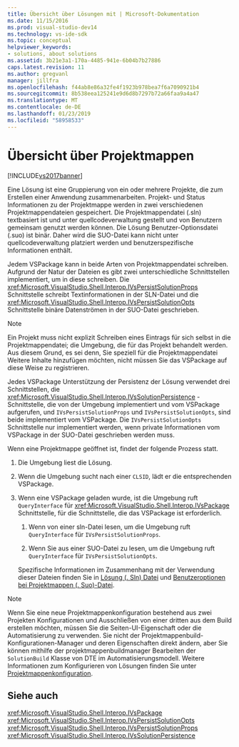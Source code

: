 ```yaml
---
title: Übersicht über Lösungen mit | Microsoft-Dokumentation
ms.date: 11/15/2016
ms.prod: visual-studio-dev14
ms.technology: vs-ide-sdk
ms.topic: conceptual
helpviewer_keywords:
- solutions, about solutions
ms.assetid: 3b21e3a1-170a-4485-941e-6b04b7b27886
caps.latest.revision: 11
ms.author: gregvanl
manager: jillfra
ms.openlocfilehash: f44ab8e86a32fe4f1923b978bea7f6a7090921b4
ms.sourcegitcommit: 8b538eea125241e9d6d8b7297b72a66faa9a4a47
ms.translationtype: MT
ms.contentlocale: de-DE
ms.lasthandoff: 01/23/2019
ms.locfileid: "58958533"
---
```

# <a name="solutions-overview"></a>Übersicht über Projektmappen
[!INCLUDE[vs2017banner](../../includes/vs2017banner.md)]

Eine Lösung ist eine Gruppierung von ein oder mehrere Projekte, die zum Erstellen einer Anwendung zusammenarbeiten. Projekt- und Status Informationen zu der Projektmappe werden in zwei verschiedenen Projektmappendateien gespeichert. Die Projektmappendatei (.sln) textbasiert ist und unter quellcodeverwaltung gestellt und von Benutzern gemeinsam genutzt werden können. Die Lösung Benutzer-Optionsdatei (.suo) ist binär. Daher wird die SUO-Datei kann nicht unter quellcodeverwaltung platziert werden und benutzerspezifische Informationen enthält.  
  
 Jedem VSPackage kann in beide Arten von Projektmappendatei schreiben. Aufgrund der Natur der Dateien es gibt zwei unterschiedliche Schnittstellen implementiert, um in diese schreiben. Die <xref:Microsoft.VisualStudio.Shell.Interop.IVsPersistSolutionProps> Schnittstelle schreibt Textinformationen in der SLN-Datei und die <xref:Microsoft.VisualStudio.Shell.Interop.IVsPersistSolutionOpts> Schnittstelle binäre Datenströmen in der SUO-Datei geschrieben.  
  
> [!NOTE]
>  Ein Projekt muss nicht explizit Schreiben eines Eintrags für sich selbst in die Projektmappendatei; die Umgebung, die für das Projekt behandelt werden. Aus diesem Grund, es sei denn, Sie speziell für die Projektmappendatei Weitere Inhalte hinzufügen möchten, nicht müssen Sie das VSPackage auf diese Weise zu registrieren.  
  
 Jedes VSPackage Unterstützung der Persistenz der Lösung verwendet drei Schnittstellen, die <xref:Microsoft.VisualStudio.Shell.Interop.IVsSolutionPersistence> -Schnittstelle, die von der Umgebung implementiert und vom VSPackage aufgerufen, und `IVsPersistSolutionProps` und `IVsPersistSolutionOpts`, sind beide implementiert vom VSPackage. Die `IVsPersistSolutionOpts` Schnittstelle nur implementiert werden, wenn private Informationen vom VSPackage in der SUO-Datei geschrieben werden muss.  
  
 Wenn eine Projektmappe geöffnet ist, findet der folgende Prozess statt.  
  
1. Die Umgebung liest die Lösung.  
  
2. Wenn die Umgebung sucht nach einer `CLSID`, lädt er die entsprechenden VSPackage.  
  
3. Wenn eine VSPackage geladen wurde, ist die Umgebung ruft `QueryInterface` für <xref:Microsoft.VisualStudio.Shell.Interop.IVsPackage> Schnittstelle, für die Schnittstelle, die das VSPackage ist erforderlich.  
  
   1.  Wenn von einer sln-Datei lesen, um die Umgebung ruft `QueryInterface` für `IVsPersistSolutionProps`.  
  
   2.  Wenn Sie aus einer SUO-Datei zu lesen, um die Umgebung ruft `QueryInterface` für `IVsPersistSolutionOpts`.  
  
   Spezifische Informationen im Zusammenhang mit der Verwendung dieser Dateien finden Sie in [Lösung (. Sln) Datei](../../extensibility/internals/solution-dot-sln-file.md) und [Benutzeroptionen bei Projektmappen (. Suo)-Datei](../../extensibility/internals/solution-user-options-dot-suo-file.md).  
  
> [!NOTE]
>  Wenn Sie eine neue Projektmappenkonfiguration bestehend aus zwei Projekten Konfigurationen und Ausschließen von einer dritten aus dem Build erstellen möchten, müssen Sie die Seiten-UI-Eigenschaft oder die Automatisierung zu verwenden. Sie nicht der Projektmappenbuild-Konfigurationen-Manager und deren Eigenschaften direkt ändern, aber Sie können mithilfe der projektmappenbuildmanager Bearbeiten der `SolutionBuild` Klasse von DTE im Automatisierungsmodell. Weitere Informationen zum Konfigurieren von Lösungen finden Sie unter [Projektmappenkonfiguration](../../extensibility/internals/solution-configuration.md).  
  
## <a name="see-also"></a>Siehe auch  
 <xref:Microsoft.VisualStudio.Shell.Interop.IVsPackage>   
 <xref:Microsoft.VisualStudio.Shell.Interop.IVsPersistSolutionOpts>   
 <xref:Microsoft.VisualStudio.Shell.Interop.IVsPersistSolutionProps>   
 <xref:Microsoft.VisualStudio.Shell.Interop.IVsSolutionPersistence>
